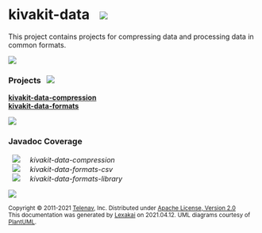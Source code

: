 # kivakit-data &nbsp;&nbsp;![](https://www.kivakit.org/images/gears-40.png)

This project contains projects for compressing data and processing data in common formats.

![](https://www.kivakit.org/images/horizontal-line.png)

[//]: # (start-user-text)



[//]: # (end-user-text)

### Projects &nbsp; ![](https://www.kivakit.org/images/gears-40.png)

[**kivakit-data-compression**](compression/README.md)  
[**kivakit-data-formats**](formats/README.md)  

![](https://www.kivakit.org/images/short-horizontal-line.png)

### Javadoc Coverage

&nbsp;  ![](https://www.kivakit.org/images/meter-70-12.png) &nbsp; &nbsp; *kivakit-data-compression*  
&nbsp;  ![](https://www.kivakit.org/images/meter-100-12.png) &nbsp; &nbsp; *kivakit-data-formats-csv*  
&nbsp;  ![](https://www.kivakit.org/images/meter-100-12.png) &nbsp; &nbsp; *kivakit-data-formats-library*

[//]: # (start-user-text)



[//]: # (end-user-text)

![](https://www.kivakit.org/images/horizontal-line.png)

<sub>Copyright &#169; 2011-2021 [Telenav](http://telenav.com), Inc. Distributed under [Apache License, Version 2.0](LICENSE)</sub>  
<sub>This documentation was generated by [Lexakai](https://github.com/Telenav/lexakai) on 2021.04.12. UML diagrams courtesy
of [PlantUML](http://plantuml.com).</sub>
